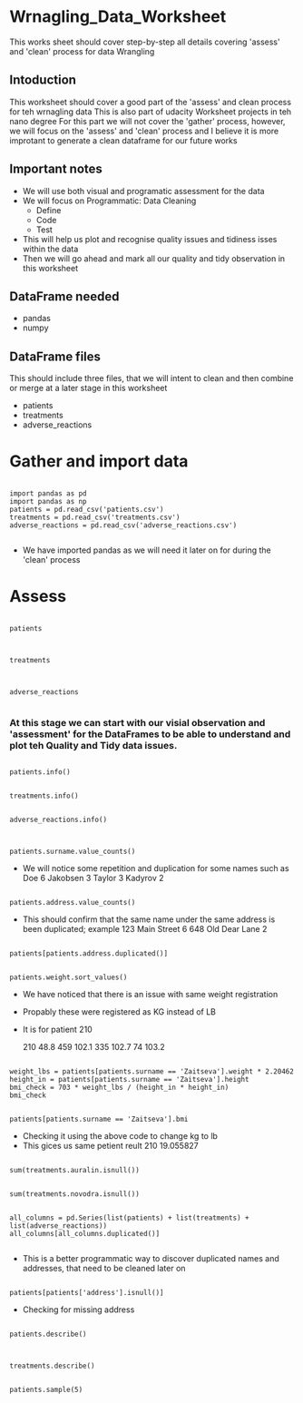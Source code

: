 # Wrnagling_Data_Worksheet
This works sheet should cover step-by-step all details covering 'assess' and 'clean' process for data Wrangling


## Intoduction
This worksheet should cover a good part of the 'assess' and clean process for teh wrnagling data
This is also part of udacity Worksheet projects in teh nano degree
For this part we will not cover the 'gather' process, however, we will focus on the 'assess' and 'clean' process and I believe it is more improtant to generate a clean dataframe for our future works 

## Important notes
- We will use both visual and programatic assessment for the data
- We will focus on Programmatic: Data Cleaning 
  - Define
  - Code 
  - Test
- This will help us plot and recognise quality issues and tidiness isses within the data 
- Then we will go ahead and mark all our quality and tidy observation in this worksheet



## DataFrame needed 
- pandas
- numpy


## DataFrame files 
This should include three files, that we will intent to clean and then combine or merge at a later stage in this worksheet
- patients 
- treatments 
- adverse_reactions 


# Gather and import data

````

import pandas as pd
import pandas as np
patients = pd.read_csv('patients.csv')
treatments = pd.read_csv('treatments.csv')
adverse_reactions = pd.read_csv('adverse_reactions.csv')


````
- We have imported pandas as we will need it later on for during the 'clean' process


# Assess

````

patients


````


````

treatments


````


````

adverse_reactions


````

### At this stage we can start with our visial observation and 'assessment' for the DataFrames to be able to understand and plot teh Quality and Tidy data issues.


````

patients.info()

````

````

treatments.info()

````

````

adverse_reactions.info()


````


````

patients.surname.value_counts()

````

- We will notice some repetition and duplication for some names such as Doe              6
  Jakobsen         3
  Taylor           3
  Kadyrov          2



````

patients.address.value_counts()

````

- This should confirm that the same name under the same address is been duplicated; example 
  123 Main Street                  6
  648 Old Dear Lane                2



````

patients[patients.address.duplicated()]

````

````

patients.weight.sort_values()

````

- We have noticed that there is an issue with same weight registration
- Propably these were registered as KG instead of LB
- It is for patient 210

    210     48.8
    459    102.1
    335    102.7
    74     103.2

````

weight_lbs = patients[patients.surname == 'Zaitseva'].weight * 2.20462
height_in = patients[patients.surname == 'Zaitseva'].height
bmi_check = 703 * weight_lbs / (height_in * height_in)
bmi_check

````

````

patients[patients.surname == 'Zaitseva'].bmi

````


- Checking it using the above code to change kg to lb
- This gices us same petient reult 
    210    19.055827


````

sum(treatments.auralin.isnull())

````

````

sum(treatments.novodra.isnull())

````

````

all_columns = pd.Series(list(patients) + list(treatments) + list(adverse_reactions))
all_columns[all_columns.duplicated()]


````

- This is a better programmatic way to discover duplicated names and addresses, that need to be cleaned later on


````

patients[patients['address'].isnull()]

````

- Checking for missing address 


````

patients.describe()


````

````

treatments.describe()

````

````

patients.sample(5)

````



